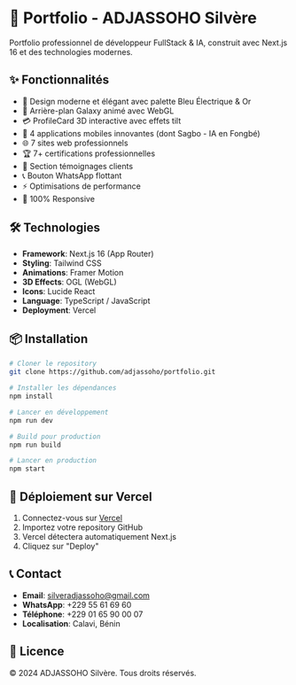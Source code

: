 # 🚀 Portfolio - ADJASSOHO Silvère

Portfolio professionnel de développeur FullStack & IA, construit avec Next.js 16 et des technologies modernes.

## ✨ Fonctionnalités

- 🎨 Design moderne et élégant avec palette Bleu Électrique & Or
- 🌌 Arrière-plan Galaxy animé avec WebGL
- 💳 ProfileCard 3D interactive avec effets tilt
- 📱 4 applications mobiles innovantes (dont Sagbo - IA en Fongbé)
- 🌐 7 sites web professionnels
- 🏆 7+ certifications professionnelles
- 💬 Section témoignages clients
- 📞 Bouton WhatsApp flottant
- ⚡ Optimisations de performance
- 📱 100% Responsive

## 🛠️ Technologies

- **Framework**: Next.js 16 (App Router)
- **Styling**: Tailwind CSS
- **Animations**: Framer Motion
- **3D Effects**: OGL (WebGL)
- **Icons**: Lucide React
- **Language**: TypeScript / JavaScript
- **Deployment**: Vercel

## 📦 Installation

```bash
# Cloner le repository
git clone https://github.com/adjassoho/portfolio.git

# Installer les dépendances
npm install

# Lancer en développement
npm run dev

# Build pour production
npm run build

# Lancer en production
npm start
```

## 🚀 Déploiement sur Vercel

1. Connectez-vous sur [Vercel](https://vercel.com)
2. Importez votre repository GitHub
3. Vercel détectera automatiquement Next.js
4. Cliquez sur "Deploy"

## 📞 Contact

- **Email**: silveradjassoho@gmail.com
- **WhatsApp**: +229 55 61 69 60
- **Téléphone**: +229 01 65 90 00 07
- **Localisation**: Calavi, Bénin

## 📄 Licence

© 2024 ADJASSOHO Silvère. Tous droits réservés.
